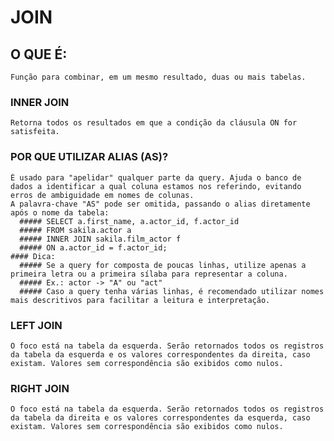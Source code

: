   # JOIN


## O QUE É:
    Função para combinar, em um mesmo resultado, duas ou mais tabelas.

  ### INNER JOIN
    Retorna todos os resultados em que a condição da cláusula ON for satisfeita.

  ### POR QUE UTILIZAR ALIAS (AS)?
    É usado para "apelidar" qualquer parte da query. Ajuda o banco de dados a identificar a qual coluna estamos nos referindo, evitando erros de ambiguidade em nomes de colunas.
    A palavra-chave "AS" pode ser omitida, passando o alias diretamente após o nome da tabela:
      ##### SELECT a.first_name, a.actor_id, f.actor_id
      ##### FROM sakila.actor a
      ##### INNER JOIN sakila.film_actor f
      ##### ON a.actor_id = f.actor_id;
    #### Dica:
      ##### Se a query for composta de poucas linhas, utilize apenas a primeira letra ou a primeira sílaba para representar a coluna.
      ##### Ex.: actor -> "A" ou "act"
      ##### Caso a query tenha várias linhas, é recomendado utilizar nomes mais descritivos para facilitar a leitura e interpretação.

  ### LEFT JOIN
    O foco está na tabela da esquerda. Serão retornados todos os registros da tabela da esquerda e os valores correspondentes da direita, caso existam. Valores sem correspondência são exibidos como nulos.

  ### RIGHT JOIN
    O foco está na tabela da esquerda. Serão retornados todos os registros da tabela da direita e os valores correspondentes da esquerda, caso existam. Valores sem correspondência são exibidos como nulos.
